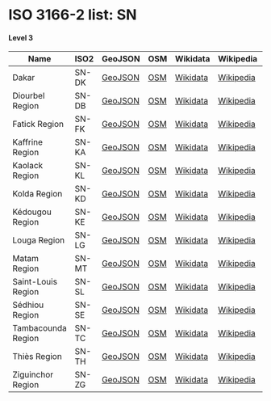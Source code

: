 # ISO 3166-2 list: SN


#### Level 3
Name | ISO2 | GeoJSON | OSM | Wikidata | Wikipedia | population 
--- | --- | --- | --- | --- | --- | --: 
Dakar | SN-DK | [GeoJSON](../../export/geojson/q8/iso2/SN/SN-DK.geojson) | [OSM](https://www.openstreetmap.org/relation/2892079) | [Wikidata](https://www.wikidata.org/wiki/Q856268) | [Wikipedia](http://en.wikipedia.org/wiki/fr%3ADakar%20%28r%C3%A9gion%29) | 3,137,196
Diourbel Region | SN-DB | [GeoJSON](../../export/geojson/q8/iso2/SN/SN-DB.geojson) | [OSM](https://www.openstreetmap.org/relation/2908186) | [Wikidata](https://www.wikidata.org/wiki/Q856261) | [Wikipedia](http://en.wikipedia.org/wiki/fr%3ADiourbel%20%28r%C3%A9gion%29) | 1,497,453
Fatick Region | SN-FK | [GeoJSON](../../export/geojson/q8/iso2/SN/SN-FK.geojson) | [OSM](https://www.openstreetmap.org/relation/2908218) | [Wikidata](https://www.wikidata.org/wiki/Q856282) | [Wikipedia](http://en.wikipedia.org/wiki/en%3AFatick%20Region) | 714,389
Kaffrine Region | SN-KA | [GeoJSON](../../export/geojson/q8/iso2/SN/SN-KA.geojson) | [OSM](https://www.openstreetmap.org/relation/3405262) | [Wikidata](https://www.wikidata.org/wiki/Q1059694) | [Wikipedia](http://en.wikipedia.org/wiki/en%3AKaffrine%20Region) | 566,992
Kaolack Region | SN-KL | [GeoJSON](../../export/geojson/q8/iso2/SN/SN-KL.geojson) | [OSM](https://www.openstreetmap.org/relation/3405263) | [Wikidata](https://www.wikidata.org/wiki/Q847671) | [Wikipedia](http://en.wikipedia.org/wiki/en%3AKaolack%20Region) | 960,875
Kolda Region | SN-KD | [GeoJSON](../../export/geojson/q8/iso2/SN/SN-KD.geojson) | [OSM](https://www.openstreetmap.org/relation/3405108) | [Wikidata](https://www.wikidata.org/wiki/Q738081) | [Wikipedia](http://en.wikipedia.org/wiki/fr%3AKolda%20%28r%C3%A9gion%29) | 662,455
Kédougou Region | SN-KE | [GeoJSON](../../export/geojson/q8/iso2/SN/SN-KE.geojson) | [OSM](https://www.openstreetmap.org/relation/2738475) | [Wikidata](https://www.wikidata.org/wiki/Q1046666) | [Wikipedia](http://en.wikipedia.org/wiki/en%3AK%C3%A9dougou%20Region) | 151,357
Louga Region | SN-LG | [GeoJSON](../../export/geojson/q8/iso2/SN/SN-LG.geojson) | [OSM](https://www.openstreetmap.org/relation/2908172) | [Wikidata](https://www.wikidata.org/wiki/Q738061) | [Wikipedia](http://en.wikipedia.org/wiki/en%3ALouga%20Region) | 874,193
Matam Region | SN-MT | [GeoJSON](../../export/geojson/q8/iso2/SN/SN-MT.geojson) | [OSM](https://www.openstreetmap.org/relation/3405492) | [Wikidata](https://www.wikidata.org/wiki/Q856275) | [Wikipedia](http://en.wikipedia.org/wiki/en%3AMatam%20Region) | 562,539
Saint-Louis Region | SN-SL | [GeoJSON](../../export/geojson/q8/iso2/SN/SN-SL.geojson) | [OSM](https://www.openstreetmap.org/relation/3046921) | [Wikidata](https://www.wikidata.org/wiki/Q178872) | [Wikipedia](http://en.wikipedia.org/wiki/en%3ASaint-Louis%20Region) | 908,941
Sédhiou Region | SN-SE | [GeoJSON](../../export/geojson/q8/iso2/SN/SN-SE.geojson) | [OSM](https://www.openstreetmap.org/relation/3405259) | [Wikidata](https://www.wikidata.org/wiki/Q589848) | [Wikipedia](http://en.wikipedia.org/wiki/fr%3AS%C3%A9dhiou%20%28r%C3%A9gion%29) | 452,994
Tambacounda Region | SN-TC | [GeoJSON](../../export/geojson/q8/iso2/SN/SN-TC.geojson) | [OSM](https://www.openstreetmap.org/relation/3405109) | [Wikidata](https://www.wikidata.org/wiki/Q848554) | [Wikipedia](http://en.wikipedia.org/wiki/en%3ATambacounda%20Region) | 681,310
Thiès Region | SN-TH | [GeoJSON](../../export/geojson/q8/iso2/SN/SN-TH.geojson) | [OSM](https://www.openstreetmap.org/relation/2906477) | [Wikidata](https://www.wikidata.org/wiki/Q847682) | [Wikipedia](http://en.wikipedia.org/wiki/en%3AThi%C3%A8s%20Region) | 1,788,864
Ziguinchor Region | SN-ZG | [GeoJSON](../../export/geojson/q8/iso2/SN/SN-ZG.geojson) | [OSM](https://www.openstreetmap.org/relation/2909649) | [Wikidata](https://www.wikidata.org/wiki/Q822692) | [Wikipedia](http://en.wikipedia.org/wiki/fr%3AZiguinchor%20%28r%C3%A9gion%29) | 549,151
